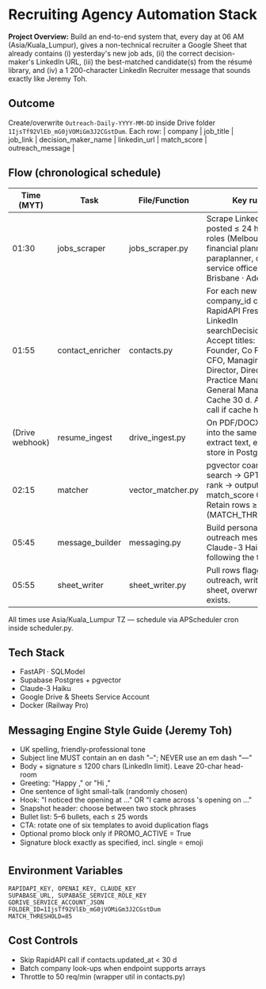 # Recruiting Agency Automation Stack

**Project Overview:** Build an end-to-end system that, every day at 06 AM (Asia/Kuala_Lumpur), gives a non-technical recruiter a Google Sheet that already contains (i) yesterday's new job ads, (ii) the correct decision-maker's LinkedIn URL, (iii) the best-matched candidate(s) from the résumé library, and (iv) a 1 200-character LinkedIn Recruiter message that sounds exactly like Jeremy Toh.

## Outcome
Create/overwrite `Outreach-Daily-YYYY-MM-DD` inside Drive folder `1IjsTf92VlEb_mG0jVOMiGm3J2CGstDum`. Each row:
| company | job_title | job_link | decision_maker_name | linkedin_url | match_score | outreach_message |

## Flow (chronological schedule)
| Time (MYT) | Task | File/Function | Key rules |
|------------|------|---------------|-----------|
| 01:30 | jobs_scraper | jobs_scraper.py | Scrape LinkedIn ads posted ≤ 24 h. Keep all roles (Melbourne) and financial planner, paraplanner, client service officer (Perth · Brisbane · Adelaide). |
| 01:55 | contact_enricher | contacts.py | For each new company_id call RapidAPI Fresh LinkedIn searchDecisionMaker. Accept titles: CEO, Founder, Co Founder, CFO, Managing Director, Director, Practice Manager, General Manager. Cache 30 d. Abort API call if cache hit. |
| (Drive webhook) | resume_ingest | drive_ingest.py | On PDF/DOCX upload into the same folder: extract text, embed, store in Postgres. |
| 02:15 | matcher | vector_matcher.py | pgvector coarse search → GPT-4o re-rank → output match_score 0-100. Retain rows ≥ 85 (MATCH_THRESHOLD). |
| 05:45 | message_builder | messaging.py | Build personalised outreach message via Claude-3 Haiku following the template. |
| 05:55 | sheet_writer | sheet_writer.py | Pull rows flagged for outreach, write final sheet, overwrite if exists. |

All times use Asia/Kuala_Lumpur TZ — schedule via APScheduler cron inside scheduler.py.

## Tech Stack
- FastAPI · SQLModel 
- Supabase Postgres + pgvector 
- Claude-3 Haiku 
- Google Drive & Sheets Service Account 
- Docker (Railway Pro)

## Messaging Engine Style Guide (Jeremy Toh)
- UK spelling, friendly-professional tone
- Subject line MUST contain an en dash "–"; NEVER use an em dash "—"
- Body + signature ≤ 1200 chars (LinkedIn limit). Leave 20-char head-room
- Greeting: "Happy <DayOfWeek> <FirstName>," or "Hi <FirstName>,"
- One sentence of light small-talk (randomly chosen)
- Hook: "I noticed the opening at <Company> …" OR "I came across <Company>'s opening on <Site> …"
- Snapshot header: choose between two stock phrases
- Bullet list: 5–6 bullets, each ≤ 25 words
- CTA: rotate one of six templates to avoid duplication flags
- Optional promo block only if PROMO_ACTIVE = True
- Signature block exactly as specified, incl. single ⭐️ emoji

## Environment Variables
```
RAPIDAPI_KEY, OPENAI_KEY, CLAUDE_KEY
SUPABASE_URL, SUPABASE_SERVICE_ROLE_KEY
GDRIVE_SERVICE_ACCOUNT_JSON
FOLDER_ID=1IjsTf92VlEb_mG0jVOMiGm3J2CGstDum
MATCH_THRESHOLD=85
```

## Cost Controls
- Skip RapidAPI call if contacts.updated_at < 30 d
- Batch company look-ups when endpoint supports arrays
- Throttle to 50 req/min (wrapper util in contacts.py) 